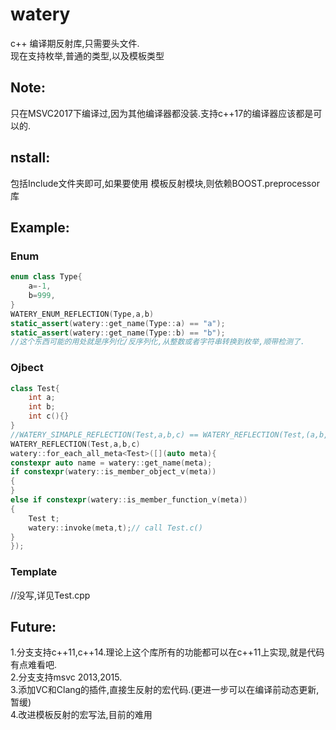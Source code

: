 # watery
c++ 编译期反射库,只需要头文件.  
现在支持枚举,普通的类型,以及模板类型  
## Note:
只在MSVC2017下编译过,因为其他编译器都没装.支持c++17的编译器应该都是可以的.  
## nstall:
包括Include文件夹即可,如果要使用 模板反射模块,则依赖BOOST.preprocessor库
## Example:
### Enum
```cpp
enum class Type{
	a=-1,
	b=999,
}
WATERY_ENUM_REFLECTION(Type,a,b)
static_assert(watery::get_name(Type::a) == "a");
static_assert(watery::get_name(Type::b) == "b");
//这个东西可能的用处就是序列化/反序列化,从整数或者字符串转换到枚举,顺带检测了.
```
### Ojbect
```cpp
class Test{
	int a;	
	int b;
	int c(){}
}
//WATERY_SIMAPLE_REFLECTION(Test,a,b,c) == WATERY_REFLECTION(Test,(a,b,c))
WATERY_REFLECTION(Test,a,b,c)
watery::for_each_all_meta<Test>([](auto meta){
constexpr auto name = watery::get_name(meta);
if constexpr(watery::is_member_object_v(meta))
{	
}
else if constexpr(watery::is_member_function_v(meta))
{
	Test t;
	watery::invoke(meta,t);// call Test.c()
}
});
```
### Template
//没写,详见Test.cpp		
## Future:
1.分支支持c++11,c++14.理论上这个库所有的功能都可以在c++11上实现,就是代码有点难看吧.  
2.分支支持msvc 2013,2015.  
3.添加VC和Clang的插件,直接生反射的宏代码.(更进一步可以在编译前动态更新,暂缓)  
4.改进模板反射的宏写法,目前的难用  
